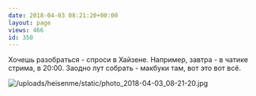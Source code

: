 ```yaml
---
date: 2018-04-03 08:21:20+00:00
layout: page
views: 466
id: 350
---
```


Хочешь разобраться - спроси в Хайзене. Например, завтра - в чатике стрима, в 20:00. Заодно лут собрать - макбуки там, вот это вот всё.



![/uploads/heisenme/static/photo_2018-04-03_08-21-20.jpg](/uploads/heisenme/static/photo_2018-04-03_08-21-20.jpg)
